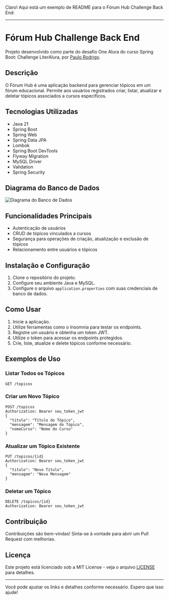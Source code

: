 Claro! Aqui está um exemplo de README para o Fórum Hub Challenge Back End:

---

# Fórum Hub Challenge Back End

Projeto desenvolvido como parte do desafio One Alura do curso Spring Boot: Challenge LiterAlura, por [Paulo Rodrigo](https://www.linkedin.com/in/paulorodrigo/).

## Descrição

O Fórum Hub é uma aplicação backend para gerenciar tópicos em um fórum educacional. Permite aos usuários registrados criar, listar, atualizar e deletar tópicos associados a cursos específicos.

## Tecnologias Utilizadas

- Java 21
- Spring Boot
- Spring Web
- Spring Data JPA
- Lombok
- Spring Boot DevTools
- Flyway Migration
- MySQL Driver
- Validation
- Spring Security

## Diagrama do Banco de Dados

![Diagrama do Banco de Dados](link_para_o_diagrama)

## Funcionalidades Principais

- Autenticação de usuários
- CRUD de tópicos vinculados a cursos
- Segurança para operações de criação, atualização e exclusão de tópicos
- Relacionamento entre usuários e tópicos

## Instalação e Configuração

1. Clone o repositório do projeto.
2. Configure seu ambiente Java e MySQL.
3. Configure o arquivo `application.properties` com suas credenciais de banco de dados.

## Como Usar

1. Inicie a aplicação.
2. Utilize ferramentas como o Insomnia para testar os endpoints.
3. Registre um usuário e obtenha um token JWT.
4. Utilize o token para acessar os endpoints protegidos.
5. Crie, liste, atualize e delete tópicos conforme necessário.

## Exemplos de Uso

### Listar Todos os Tópicos

```
GET /topicos
```

### Criar um Novo Tópico

```
POST /topicos
Authorization: Bearer seu_token_jwt
{
  "titulo": "Título do Tópico",
  "mensagem": "Mensagem do Tópico",
  "nomeCurso": "Nome do Curso"
}
```

### Atualizar um Tópico Existente

```
PUT /topicos/{id}
Authorization: Bearer seu_token_jwt
{
  "titulo": "Novo Título",
  "mensagem": "Nova Mensagem"
}
```

### Deletar um Tópico

```
DELETE /topicos/{id}
Authorization: Bearer seu_token_jwt
```

## Contribuição

Contribuições são bem-vindas! Sinta-se à vontade para abrir um Pull Request com melhorias.

## Licença

Este projeto está licenciado sob a MIT License - veja o arquivo [LICENSE](link_para_licenca) para detalhes.

---

Você pode ajustar os links e detalhes conforme necessário. Espero que isso ajude!
